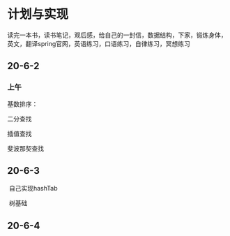 # 计划与实现

读完一本书，读书笔记，观后感，给自己的一封信，数据结构，下家，锻炼身体，英文，翻译spring官网，英语练习，口语练习，自律练习，冥想练习



## 20-6-2 

### 上午

基数排序：

二分查找

插值查找

斐波那契查找



## 20-6-3

​	自己实现hashTab

​	树基础

## 20-6-4